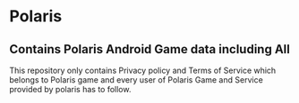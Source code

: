 # Polaris
## Contains Polaris Android Game data including All

This repository only contains Privacy policy and Terms of Service which belongs to Polaris game and every user of Polaris Game and Service provided by polaris has to follow.




